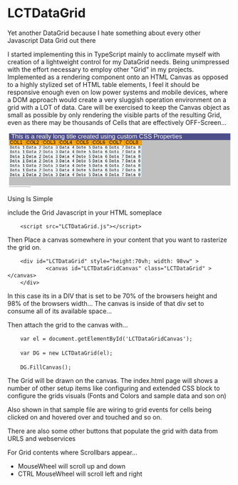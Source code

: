 # LCTDataGrid

Yet another DataGrid because I hate something about every other Javascript Data Grid out there

I started implementing this in TypeScript mainly to acclimate myself with creation of a lightweight control for my DataGrid needs. Being unimpressed with the effort necessary to employ other "Grid" in my projects. Implemented as a rendering component onto an HTML Canvas as opposed to a highly stylized set of HTML table elements, I feel it should be responsive enough even on low power systems and mobile devices, where a DOM approach would create a very sluggish operation environment on a grid with a LOT of data. Care will be exercised to keep the Canvas object as small as possible by only rendering the visible parts of the resulting Grid, even as there may be thousands of Cells that are effectively OFF-Screen...

![Screenshot](IMGs/Screenshot-20180131122909-863x210.png)

Using Is Simple

include the Grid Javascript in your HTML someplace

        <script src="LCTDataGrid.js"></script>

Then Place a canvas somewhere in your content that you want to rasterize the grid on.

        <div id="LCTDataGrid" style="height:70vh; width: 98vw" >
                <canvas id="LCTDataGridCanvas" class="LCTDataGrid" ></canvas>
        </div>

In this case its in a DIV that is set to be 70% of the browsers height and 98% of the browsers width...
The canvas is inside of that div set to consume all of its available space...

Then attach the grid to the canvas with...

        var el = document.getElementById('LCTDataGridCanvas');

        var DG = new LCTDataGrid(el);

        DG.FillCanvas();

The Grid will be drawn on the canvas. The index.html page will shows a number of other setup items like configuring and extended CSS block to configure the grids visuals (Fonts and Colors and sample data and son on)

Also shown in that sample file are wiring to grid events for cells being clicked on and hovered over and touched and so on.

There are also some other buttons that populate the grid with data from URLS and webservices

For Grid contents where Scrollbars appear...
- MouseWheel will scroll up and down
- CTRL MouseWheel will scroll left and right


